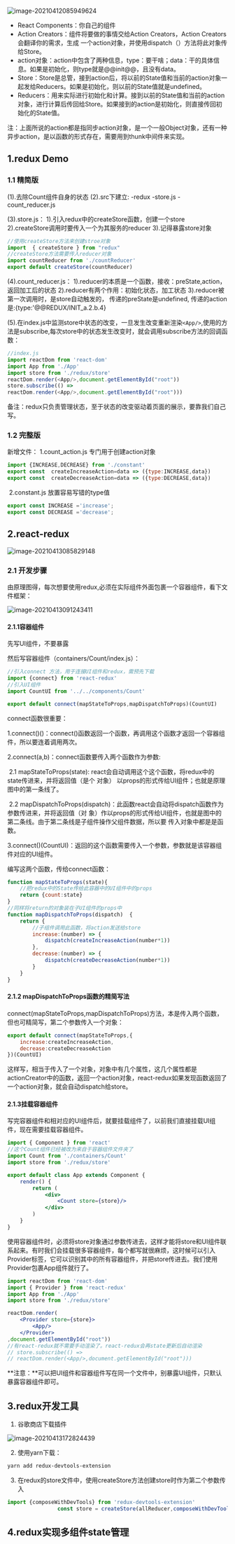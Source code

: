 ![image-20210412085949624](assets/image-20210412085949624.png)

- React Components：你自己的组件
- Action Creators：组件将要做的事情交给Action Creators，Action Creators会翻译你的需求，生成 一个action对象，并使用dispatch（）方法将此对象传给Store。
- action对象：action中包含了两种信息，type：要干啥；data：干的具体信息。如果是初始化，则type就是@@init@@，且没有data。
- Store：Store是总管，接到action后，将以前的State值和当前的action对象一起发给Reducers。如果是初始化，则以前的State值就是undefined。
- Reducers：用来实际进行初始化和计算。接到以前的State值和当前的action对象，进行计算后传回给Store。如果接到的action是初始化，则直接传回初始化的State值。

注：上面所说的action都是指同步action对象，是一个一般Object对象，还有一种异步action，是以函数的形式存在，需要用到thunk中间件来实现。

## 1.redux Demo

### 1.1 精简版

(1).去除Count组件自身的状态
(2).src下建立:
					-redux
						-store.js
						-count_reducer.js

(3).store.js：
				1).引入redux中的createStore函数，创建一个store
				2).createStore调用时要传入一个为其服务的reducer
				3).记得暴露store对象

```js
//使用createStore方法来创建stroe对象
import  { createStore } from "redux"
//createStore方法需要传入reducer对象
import countReducer from './countReducer'
export default createStore(countReducer)
```

(4).count_reducer.js：
				1).reducer的本质是一个函数，接收：preState,action，返回加工后的状态
				2).reducer有两个作用：初始化状态，加工状态
				3).reducer被第一次调用时，是store自动触发的，
								传递的preState是undefined,
								传递的action是:{type:'@@REDUX/INIT_a.2.b.4}
	
(5).在index.js中监测store中状态的改变，一旦发生改变重新渲染`<App/>`,使用的方法是subscribe,每次store中的状态发生改变时，就会调用subscribe方法的回调函数：

```js
//index.js
import reactDom from 'react-dom'
import App from './App'
import store from './redux/store'
reactDom.render(<App/>,document.getElementById("root"))
store.subscribe(() =>
reactDom.render(<App/>,document.getElementById("root")))

```

​		备注：redux只负责管理状态，至于状态的改变驱动着页面的展示，要靠我们自己写。

### 1.2 完整版

新增文件：
		1.count_action.js 专门用于创建action对象

```js
import {INCREASE,DECREASE} from './constant'
export const  createIncreaseAction=data => ({type:INCREASE,data})
export const  createDecreaseAction=data => ({type:DECREASE,data})
```

​		2.constant.js 放置容易写错的type值

```js
export const INCREASE ='increase';
export const DECREASE ='decrease';
```

## 2.react-redux

![image-20210413085829148](assets/image-20210413085829148.png)

### 2.1 开发步骤

由原理图得，每次想要使用redux,必须在实际组件外面包裹一个容器组件，看下文件框架：

![image-20210413091243411](assets/image-20210413091243411.png)

#### 2.1.1容器组件

先写UI组件，不要暴露

然后写容器组件（containers/Count/index.js）：

```js
//引入connect 方法，用于连接UI组件和redux，需预先下载
import {connect} from 'react-redux'
//引入UI组件
import CountUI from '../../components/Count'

export default connect(mapStateToProps,mapDispatchToProps)(CountUI)
```

connect函数很重要：

1.connect()()：connect()函数返回一个函数，再调用这个函数才返回一个容器组件，所以要连着调用两次。

2.connect(a,b)：connect函数要传入两个函数作为参数:

​		2.1 mapStateToProps(state): react会自动调用这个这个函数，将redux中的state传进来，并将返回值（是个		对象） 以props的形式传给UI组件；也就是原理图中的第一条线了。

​		2.2 mapDispatchToProps(dispatch)：此函数react会自动将dispatch函数作为参数传进来，并将返回值（对		象）作以props的形式传给UI组件，也就是图中的第二条线。由于第二条线是子组件操作父组件数据，所以要		传入对象中都是是函数。

3.connect()(CountUI)：返回的这个函数需要传入一个参数，参数就是该容器组件对应的UI组件。



编写这两个函数，传给connect函数：

```js
function mapStateToProps(state){
    //把redux中的State传给此容器中的UI组件中的props
    return {count:state}
}
//同样将return的对象装在子UI组件的props中
function mapDispatchToProps(dispatch)  {
    return {
        //子组件调用此函数，将action发送给store
        increase:(number) => {
            dispatch(createIncreaseAction(number*1))
        },
        decrease:(number) => {
            dispatch(createDecreaseAction(number*1))
        }
    }
}
```

#### 2.1.2 mapDispatchToProps函数的精简写法

connect(mapStateToProps,mapDispatchToProps)方法，本是传入两个函数，但也可精简写，第二个参数传入一个对象：

```jsx
export default connect(mapStateToProps,{
    increase:createIncreaseAction,
    decrease:createDecreaseAction
})(CountUI)
```

这样写，相当于传入了一个对象，对象中有几个属性，这几个属性都是actionCreator中的函数，返回一个action对象，react-redux如果发现函数返回了一个action对象，就会自动dispatch给store。

#### 2.1.3挂载容器组件

写完容器组件和相对应的UI组件后，就要挂载组件了，以前我们直接挂载UI组件，现在需要挂载容器组件。

```jsx
import { Component } from 'react'
//这个Count组件已经被改为来自于容器组件文件夹了
import Count from './containers/Count'
import store from './redux/store'

export default class App extends Component {
    render() {
        return (
            <div>
                <Count store={store}/>
            </div>
        )
    }
}

```

使用容器组件时，必须将store对象通过参数传进去，这样才能将store和UI组件联系起来。有时我们会挂载很多容器组件，每个都写就很麻烦，这时候可以引入Provider标签，它可以识别其中的所有容器组件，并把store传进去。我们使用Provider包裹App组件就行了。

```jsx
import reactDom from 'react-dom'
import { Provider } from 'react-redux'
import App from './App'
import store from './redux/store'

reactDom.render(
	<Provider store={store}>
    	<App/>
	</Provider>
,document.getElementById("root"))
//有react-redux就不需要手动渲染了。react-redux会再state更新后自动渲染
// store.subscribe(() =>
// reactDom.render(<App/>,document.getElementById("root")))

```

**注意：**可以把UI组件和容器组件写在同一个文件中，别暴露UI组件，只默认暴露容器组件即可。

## 3.redux开发工具

1. 谷歌商店下载插件

![image-20210413172824439](assets/image-20210413172824439.png)

2. 使用yarn下载：

```markdown
yarn add redux-devtools-extension
```

3. 在redux的store文件中，使用createStore方法创建store时作为第二个参数传入

```javascript
import {composeWithDevTools} from 'redux-devtools-extension'
				const store = createStore(allReducer,composeWithDevTools())
```



## 4.redux实现多组件state管理


